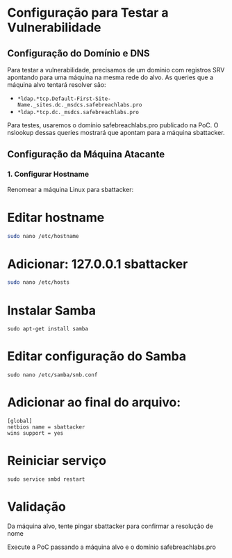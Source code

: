 # Configuração para Testar a Vulnerabilidade

## Configuração do Domínio e DNS
Para testar a vulnerabilidade, precisamos de um domínio com registros SRV apontando para uma máquina na mesma rede do alvo.
As queries que a máquina alvo tentará resolver são:

- `*ldap.*tcp.Default-First-Site-Name._sites.dc._msdcs.safebreachlabs.pro`
- `*ldap.*tcp.dc._msdcs.safebreachlabs.pro`

Para testes, usaremos o domínio safebreachlabs.pro publicado na PoC. O nslookup dessas queries mostrará que apontam para a máquina sbattacker.

## Configuração da Máquina Atacante
### 1. Configurar Hostname
Renomear a máquina Linux para sbattacker:


# Editar hostname
```bash
sudo nano /etc/hostname
```
# Adicionar: 127.0.0.1 sbattacker
```bash
sudo nano /etc/hosts
```


# Instalar Samba
```
sudo apt-get install samba
```
# Editar configuração do Samba
```
sudo nano /etc/samba/smb.conf
```
# Adicionar ao final do arquivo:
```
[global]
netbios name = sbattacker
wins support = yes
```
# Reiniciar serviço
```
sudo service smbd restart
```
# Validação

Da máquina alvo, tente pingar sbattacker para confirmar a resolução de nome

Execute a PoC passando a máquina alvo e o domínio safebreachlabs.pro
